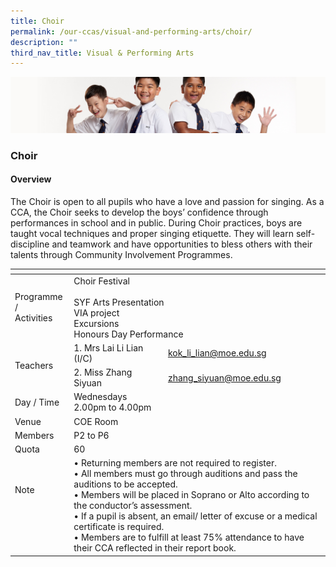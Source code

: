 ```yaml
---
title: Choir
permalink: /our-ccas/visual-and-performing-arts/choir/
description: ""
third_nav_title: Visual & Performing Arts
---
```

![](/images/Sub-banner2.jpg)

### Choir

#### Overview

  

The Choir is open to all pupils who have a love and passion for singing. As a CCA, the Choir seeks to develop the boys’ confidence through performances in school and in public. During Choir practices, boys are taught vocal techniques and proper singing etiquette. They will learn self-discipline and teamwork and have opportunities to bless others with their talents through Community Involvement Programmes.

<table><thead><tr><th></th><th></th><th></th></tr></thead><tbody><tr><td>Programme / <br>Activities</td><td colspan="2">Choir Festival<br><br>SYF Arts Presentation<br>VIA project<br>Excursions<br>Honours Day Performance</td></tr><tr><td rowspan="2">Teachers<br></td><td>1. Mrs Lai Li Lian (I/C)</td><td><a href="mailto:kok_li_lian@moe.edu.sg%C2%A0">kok_li_lian@moe.edu.sg </a></td></tr><tr><td>2. Miss Zhang Siyuan</td><td><a href="mailto:zhang_siyuan@moe.edu.sg">zhang_siyuan@moe.edu.sg</a></td></tr><tr><td>Day / Time<br></td><td colspan="2">Wednesdays<br>2.00pm to 4.00pm</td></tr><tr><td>Venue</td><td colspan="2">COE Room</td></tr><tr><td>Members</td><td colspan="2">P2 to P6</td></tr><tr><td>Quota</td><td colspan="2">60</td></tr><tr><td>Note<br><br><br><br></td><td colspan="2">• Returning members are not required to register.<br>• All members must go through auditions and pass the auditions to be accepted.<br>• Members will be placed in Soprano or Alto according to the conductor’s assessment.<br>• If a pupil is absent, an email/ letter of excuse or a medical certificate is required.<br>• Members are to fulfill at least 75% attendance to have their CCA reflected in their report book.</td></tr></tbody></table>
